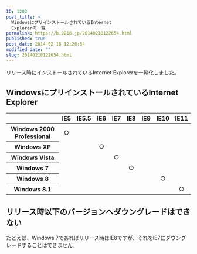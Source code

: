 ```yaml
---
ID: 1282
post_title: >
  WindowsにプリインストールされているInternet
  Explorerの一覧
permalink: https://b.0218.jp/20140218122654.html
published: true
post_date: 2014-02-18 12:26:54
modified_date: ""
slug: 20140218122654.html
---
```

リリース時にインストールされているInternet Explorerを一覧化しました。
<!--more-->
<h2>WindowsにプリインストールされているInternet Explorer</h2>
<table class="table" style="text-align:center">
  <thead>
    <tr>
      <th></th>
      <th>IE5</th>
      <th>IE5.5</th>
      <th>IE6</th>
      <th>IE7</th>
      <th>IE8</th>
      <th>IE9</th>
      <th>IE10</th>
      <th>IE11</th>
   </tr>
 </thead>
  <tbody>
    <tr>
      <th>Windows 2000 Professional</th>
      <td class="info text-center">○</td>
      <td></td>
      <td></td>
      <td></td>
      <td></td>
      <td></td>
      <td></td>
      <td></td>
   </tr>
    <tr>
      <th>Windows XP</th>
      <td></td>
      <td></td>
      <td class="info text-center">○</td>
      <td></td>
      <td></td>
      <td></td>
      <td></td>
      <td></td>
   </tr>
    <tr>
      <th>Windows Vista</th>
      <td></td>
      <td></td>
      <td></td>
      <td class="info text-center">○</td>
      <td></td>
      <td></td>
      <td></td>
      <td></td>
   </tr>
    <tr>
      <th>Windows 7</th>
      <td></td>
      <td></td>
      <td></td>
      <td></td>
      <td class="info text-center">○</td>
      <td></td>
      <td></td>
      <td></td>
   </tr>
    <tr>
      <th>Windows 8</th>
      <td></td>
      <td></td>
      <td></td>
      <td></td>
      <td></td>
      <td></td>
      <td class="info text-center">○</td>
      <td></td>
   </tr>
    <tr>
      <th>Windows 8.1</th>
      <td></td>
      <td></td>
      <td></td>
      <td></td>
      <td></td>
      <td></td>
      <td></td>
      <td class="info text-center">○</td>
   </tr>
 </tbody>
</table>

<h2>リリース時以下のバージョンへダウングレードはできない</h2>
たとえば、Windows 7であればリリース時はIE8ですが、それをIE7にダウングレードすることはできません。